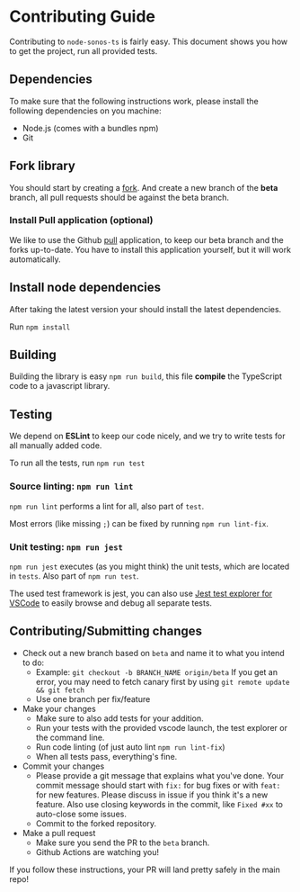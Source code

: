 # Contributing Guide

Contributing to `node-sonos-ts` is fairly easy. This document shows you how to
get the project, run all provided tests.

## Dependencies

To make sure that the following instructions work, please install the following dependencies
on you machine:

- Node.js (comes with a bundles npm)
- Git

## Fork library

You should start by creating a [fork](https://github.com/svrooij/node-sonos-ts/fork). And create a new branch of the **beta** branch, all pull requests should be against the beta branch.

### Install Pull application (optional)

We like to use the Github [pull](https://github.com/apps/pull) application, to keep our beta branch and the forks up-to-date. You have to install this application yourself, but it will work automatically.

## Install node dependencies

After taking the latest version your should install the latest dependencies.

Run `npm install`

## Building

Building the library is easy `npm run build`, this file **compile** the TypeScript code to a javascript library.

## Testing

We depend on **ESLint** to keep our code nicely, and we try to write tests for all manually added code.

To run all the tests, run `npm run test`

### Source linting: `npm run lint`

`npm run lint` performs a lint for all, also part of `test`.

Most errors (like missing `;`) can be fixed by running `npm run lint-fix`.

### Unit testing: `npm run jest`

`npm run jest` executes (as you might think) the unit tests, which are located in `tests`.
Also part of `npm run test`.

The used test framework is jest, you can also use [Jest test explorer for VSCode](https://marketplace.visualstudio.com/items?itemName=kavod-io.vscode-jest-test-adapter) to easily browse and debug all separate tests.

## Contributing/Submitting changes

- Check out a new branch based on `beta` and name it to what you intend to do:
  - Example: `git checkout -b BRANCH_NAME origin/beta`
    If you get an error, you may need to fetch canary first by using `git remote update && git fetch`
  - Use one branch per fix/feature
- Make your changes
  - Make sure to also add tests for your addition.
  - Run your tests with the provided vscode launch, the test explorer or the command line.
  - Run code linting (of just auto lint `npm run lint-fix`)
  - When all tests pass, everything's fine.
- Commit your changes
  - Please provide a git message that explains what you've done.
    Your commit message should start with `fix:` for bug fixes or with `feat:` for new features. Please discuss in issue if you think it's a new feature.
    Also use closing keywords in the commit, like `Fixed #xx` to auto-close some issues.
  - Commit to the forked repository.
- Make a pull request
  - Make sure you send the PR to the `beta` branch.
  - Github Actions are watching you!

If you follow these instructions, your PR will land pretty safely in the main repo!
